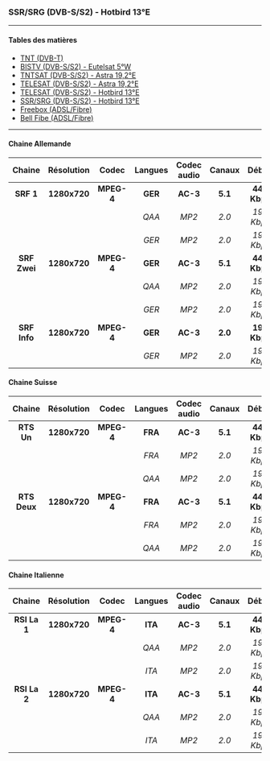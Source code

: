 ### SSR/SRG (DVB-S/S2) - Hotbird 13°E

----------

#### Tables des matières

  * [TNT (DVB-T)](tnt.md)
  * [BISTV (DVB-S/S2) - Eutelsat 5°W](bistvEutelsat.md)
  * [TNTSAT (DVB-S/S2) - Astra 19,2°E](tntsatAstra.md)
  * [TELESAT (DVB-S/S2) - Astra 19,2°E](telesatAstra.md)
  * [TELESAT (DVB-S/S2) - Hotbird 13°E](telesatHotbird.md)
  * [SSR/SRG (DVB-S/S2) - Hotbird 13°E](ssrsrgHotbird.md)
  * [Freebox (ADSL/Fibre)](freebox.md)
  * [Bell Fibe (ADSL/Fibre)](bellFibe.md) 

----------

#### Chaine Allemande

Chaine | Résolution | Codec | Langues | Codec audio | Canaux | Débits
|:---: | :---: | :---: | :---: | :---: | :---: | :---:|
**SRF 1** | **1280x720** | **MPEG-4** | **GER** | **AC-3** | **5.1** | **448 Kbps**
|||| *QAA* | *MP2* | *2.0* | *192 Kbps*
|||| *GER* | *MP2* | *2.0* | *192 Kbps*
**SRF Zwei** | **1280x720** | **MPEG-4** | **GER** | **AC-3** | **5.1** | **448 Kbps**
|||| *QAA* | *MP2* | *2.0* | *192 Kbps*
|||| *GER* | *MP2* | *2.0* | *192 Kbps*
**SRF Info** | **1280x720** | **MPEG-4** | **GER** | **AC-3** | **2.0** | **192 Kbps**
|||| *GER* | *MP2* | *2.0* | *192 Kbps*

#### Chaine Suisse

Chaine | Résolution | Codec | Langues | Codec audio | Canaux | Débits
|:---: | :---: | :---: | :---: | :---: | :---: | :---:|
**RTS Un** | **1280x720** | **MPEG-4** | **FRA** | **AC-3** | **5.1** | **448 Kbps**
|||| *FRA* | *MP2* | *2.0* | *192 Kbps*
|||| *QAA* | *MP2* | *2.0* | *192 Kbps*
**RTS Deux** | **1280x720** | **MPEG-4** | **FRA** | **AC-3** | **5.1** | **448 Kbps**
|||| *FRA* | *MP2* | *2.0* | *192 Kbps*
|||| *QAA* | *MP2* | *2.0* | *192 Kbps*

#### Chaine Italienne

Chaine | Résolution | Codec | Langues | Codec audio | Canaux | Débits
|:---: | :---: | :---: | :---: | :---: | :---: | :---:|
**RSI La 1** | **1280x720** | **MPEG-4** | **ITA** | **AC-3** | **5.1** | **448 Kbps**
|||| *QAA* | *MP2* | *2.0* | *192 Kbps*
|||| *ITA* | *MP2* | *2.0* | *192 Kbps*
**RSI La 2** | **1280x720** | **MPEG-4** | **ITA** | **AC-3** | **5.1** | **448 Kbps**
|||| *QAA* | *MP2* | *2.0* | *192 Kbps*
|||| *ITA* | *MP2* | *2.0* | *192 Kbps*